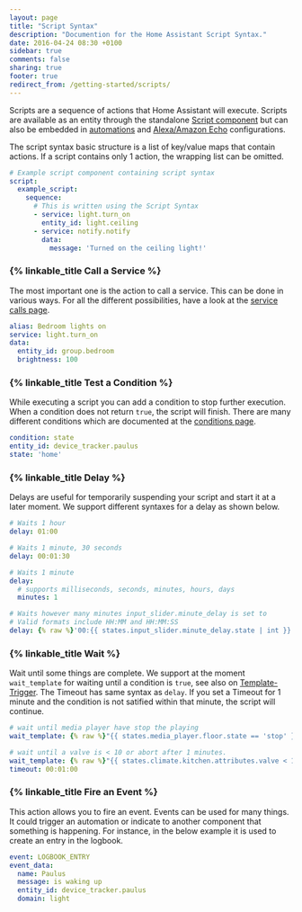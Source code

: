 ```yaml
---
layout: page
title: "Script Syntax"
description: "Documention for the Home Assistant Script Syntax."
date: 2016-04-24 08:30 +0100
sidebar: true
comments: false
sharing: true
footer: true
redirect_from: /getting-started/scripts/
---
```


Scripts are a sequence of actions that Home Assistant will execute. Scripts are available as an entity through the standalone [Script component] but can also be embedded in [automations] and [Alexa/Amazon Echo] configurations.

The script syntax basic structure is a list of key/value maps that contain actions. If a script contains only 1 action, the wrapping list can be omitted.

```yaml
# Example script component containing script syntax
script:
  example_script:
    sequence:
      # This is written using the Script Syntax
      - service: light.turn_on
        entity_id: light.ceiling
      - service: notify.notify
        data:
          message: 'Turned on the ceiling light!'
```

### {% linkable_title Call a Service %}

The most important one is the action to call a service. This can be done in various ways. For all the different possibilities, have a look at the [service calls page].

```yaml
alias: Bedroom lights on
service: light.turn_on
data:
  entity_id: group.bedroom
  brightness: 100
```

### {% linkable_title Test a Condition %}

While executing a script you can add a condition to stop further execution. When a condition does not return `true`, the script will finish. There are many different conditions which are documented at the [conditions page].

```yaml
condition: state
entity_id: device_tracker.paulus
state: 'home'
```

### {% linkable_title Delay %}

Delays are useful for temporarily suspending your script and start it at a later moment. We support different syntaxes for a delay as shown below.

```yaml
# Waits 1 hour
delay: 01:00
```

```yaml
# Waits 1 minute, 30 seconds
delay: 00:01:30
```

```yaml
# Waits 1 minute
delay:
  # supports milliseconds, seconds, minutes, hours, days
  minutes: 1
```

```yaml
# Waits however many minutes input_slider.minute_delay is set to
# Valid formats include HH:MM and HH:MM:SS
delay: {% raw %}'00:{{ states.input_slider.minute_delay.state | int }}:00'{% endraw %}
```
### {% linkable_title Wait %}

Wait until some things are complete. We support at the moment `wait_template` for waiting until a condition is `true`, see also on [Template-Trigger](/getting-started/automation-trigger/#template-trigger). The Timeout has same syntax as `delay`.  If you set a Timeout for 1 minute and the condition is not satified within that minute, the script will continue.

```yaml
# wait until media player have stop the playing
wait_template: {% raw %}"{{ states.media_player.floor.state == 'stop' }}"{% endraw %}
```

```yaml
# wait until a valve is < 10 or abort after 1 minutes.
wait_template: {% raw %}"{{ states.climate.kitchen.attributes.valve < 10 }}"{% endraw %}
timeout: 00:01:00
```

### {% linkable_title Fire an Event %}

This action allows you to fire an event. Events can be used for many things. It could trigger an automation or indicate to another component that something is happening. For instance, in the below example it is used to create an entry in the logbook.

```yaml
event: LOGBOOK_ENTRY
event_data:
  name: Paulus
  message: is waking up
  entity_id: device_tracker.paulus
  domain: light
```

[Script component]: /components/script/
[automations]: /getting-started/automation-action/
[Alexa/Amazon Echo]: /components/alexa/
[service calls page]: /getting-started/scripts-service-calls/
[conditions page]: /getting-started/scripts-conditions/
